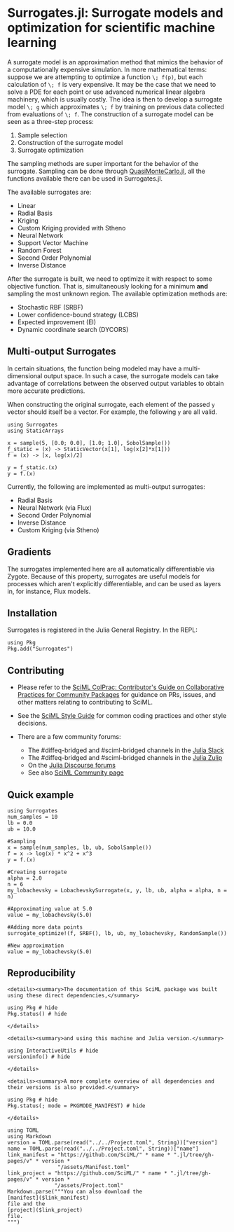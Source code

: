 # Surrogates.jl: Surrogate models and optimization for scientific machine learning

A surrogate model is an approximation method that mimics the behavior of a computationally
expensive simulation. In more mathematical terms: suppose we are attempting to optimize a function
``\; f(p)``, but each calculation of ``\; f`` is very expensive. It may be the case that we need to solve a PDE for each point or use advanced numerical linear algebra machinery, which is usually costly. The idea is then to develop a surrogate model ``\; g`` which approximates ``\; f`` by training on previous data collected from evaluations of ``\; f``.
The construction of a surrogate model can be seen as a three-step process:

 1. Sample selection
 2. Construction of the surrogate model
 3. Surrogate optimization

The sampling methods are super important for the behavior of the surrogate. Sampling can be done through [QuasiMonteCarlo.jl](https://github.com/SciML/QuasiMonteCarlo.jl), all the functions available there can be used in Surrogates.jl.

The available surrogates are:

  - Linear
  - Radial Basis
  - Kriging
  - Custom Kriging provided with Stheno
  - Neural Network
  - Support Vector Machine
  - Random Forest
  - Second Order Polynomial
  - Inverse Distance

After the surrogate is built, we need to optimize it with respect to some objective function.
That is, simultaneously looking for a minimum **and** sampling the most unknown region.
The available optimization methods are:

  - Stochastic RBF (SRBF)
  - Lower confidence-bound strategy (LCBS)
  - Expected improvement (EI)
  - Dynamic coordinate search (DYCORS)

## Multi-output Surrogates

In certain situations, the function being modeled may have a multi-dimensional output space.
In such a case, the surrogate models can take advantage of correlations between the
observed output variables to obtain more accurate predictions.

When constructing the original surrogate, each element of the passed `y` vector should
itself be a vector. For example, the following `y` are all valid.

```
using Surrogates
using StaticArrays

x = sample(5, [0.0; 0.0], [1.0; 1.0], SobolSample())
f_static = (x) -> StaticVector(x[1], log(x[2]*x[1]))
f = (x) -> [x, log(x)/2]

y = f_static.(x)
y = f.(x)
```

Currently, the following are implemented as multi-output surrogates:

  - Radial Basis
  - Neural Network (via Flux)
  - Second Order Polynomial
  - Inverse Distance
  - Custom Kriging (via Stheno)

## Gradients

The surrogates implemented here are all automatically differentiable via Zygote. Because
of this property, surrogates are useful models for processes which aren't explicitly
differentiable, and can be used as layers in, for instance, Flux models.

## Installation

Surrogates is registered in the Julia General Registry. In the REPL:

```
using Pkg
Pkg.add("Surrogates")
```

## Contributing

  - Please refer to the
    [SciML ColPrac: Contributor's Guide on Collaborative Practices for Community Packages](https://github.com/SciML/ColPrac/blob/master/README.md)
    for guidance on PRs, issues, and other matters relating to contributing to SciML.

  - See the [SciML Style Guide](https://github.com/SciML/SciMLStyle) for common coding practices and other style decisions.
  - There are a few community forums:
    
      + The #diffeq-bridged and #sciml-bridged channels in the
        [Julia Slack](https://julialang.org/slack/)
      + The #diffeq-bridged and #sciml-bridged channels in the
        [Julia Zulip](https://julialang.zulipchat.com/#narrow/stream/279055-sciml-bridged)
      + On the [Julia Discourse forums](https://discourse.julialang.org)
      + See also [SciML Community page](https://sciml.ai/community/)

## Quick example

```@example
using Surrogates
num_samples = 10
lb = 0.0
ub = 10.0

#Sampling
x = sample(num_samples, lb, ub, SobolSample())
f = x -> log(x) * x^2 + x^3
y = f.(x)

#Creating surrogate
alpha = 2.0
n = 6
my_lobachevsky = LobachevskySurrogate(x, y, lb, ub, alpha = alpha, n = n)

#Approximating value at 5.0
value = my_lobachevsky(5.0)

#Adding more data points
surrogate_optimize!(f, SRBF(), lb, ub, my_lobachevsky, RandomSample())

#New approximation
value = my_lobachevsky(5.0)
```

## Reproducibility

```@raw html
<details><summary>The documentation of this SciML package was built using these direct dependencies,</summary>
```

```@example
using Pkg # hide
Pkg.status() # hide
```

```@raw html
</details>
```

```@raw html
<details><summary>and using this machine and Julia version.</summary>
```

```@example
using InteractiveUtils # hide
versioninfo() # hide
```

```@raw html
</details>
```

```@raw html
<details><summary>A more complete overview of all dependencies and their versions is also provided.</summary>
```

```@example
using Pkg # hide
Pkg.status(; mode = PKGMODE_MANIFEST) # hide
```

```@raw html
</details>
```

```@eval
using TOML
using Markdown
version = TOML.parse(read("../../Project.toml", String))["version"]
name = TOML.parse(read("../../Project.toml", String))["name"]
link_manifest = "https://github.com/SciML/" * name * ".jl/tree/gh-pages/v" * version *
                "/assets/Manifest.toml"
link_project = "https://github.com/SciML/" * name * ".jl/tree/gh-pages/v" * version *
               "/assets/Project.toml"
Markdown.parse("""You can also download the
[manifest]($link_manifest)
file and the
[project]($link_project)
file.
""")
```
